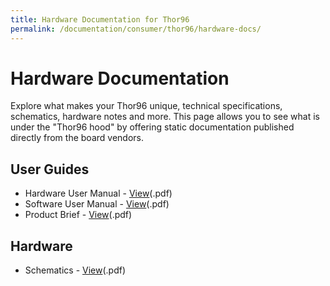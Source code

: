```yaml
---
title: Hardware Documentation for Thor96
permalink: /documentation/consumer/thor96/hardware-docs/
---
```

# Hardware Documentation

Explore what makes your Thor96 unique, technical specifications, schematics, hardware notes and more. This page allows you to see what is under the "Thor96 hood" by offering static documentation published directly from the board vendors.

## User Guides

- Hardware User Manual - [View](/documentation/consumer/thor96/hardware-docs/files/thor96-hw-user-manual.pdf)(.pdf)
- Software User Manual - [View](/documentation/consumer/thor96/hardware-docs/files/thor96-sw-user-manual.pdf)(.pdf)
- Product Brief - [View](/documentation/consumer/thor96/hardware-docs/files/thor96-board-product-brief.pdf)(.pdf)

## Hardware

- Schematics - [View](/documentation/consumer/thor96/hardware-docs/files/thor96-schematics.pdf)(.pdf)
